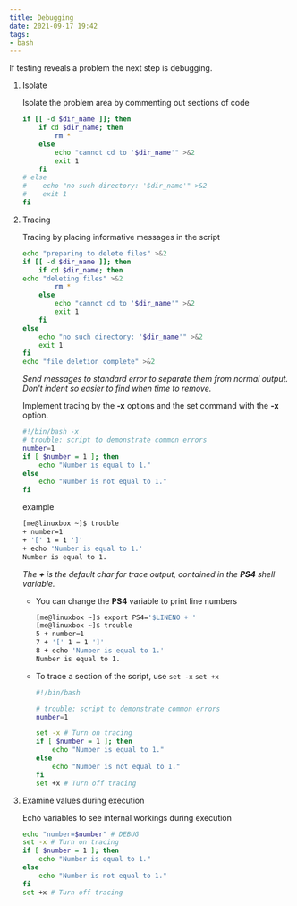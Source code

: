 ```yaml
---
title: Debugging
date: 2021-09-17 19:42
tags:
- bash
---
```


If testing reveals a problem the next step is debugging.

1.  Isolate

    Isolate the problem area by commenting out sections of code

    ``` bash
    if [[ -d $dir_name ]]; then
        if cd $dir_name; then
            rm *
        else
            echo "cannot cd to '$dir_name'" >&2
            exit 1
        fi
    # else
    #    echo "no such directory: '$dir_name'" >&2
    #    exit 1
    fi
    ```

2.  Tracing

    Tracing by placing informative messages in the script

    ``` bash
    echo "preparing to delete files" >&2
    if [[ -d $dir_name ]]; then
        if cd $dir_name; then
    echo "deleting files" >&2
            rm *
        else
            echo "cannot cd to '$dir_name'" >&2
            exit 1
        fi
    else
        echo "no such directory: '$dir_name'" >&2
        exit 1
    fi
    echo "file deletion complete" >&2
    ```

    *Send messages to standard error to separate them from normal
    output.* *Don't indent so easier to find when time to remove.*

    Implement tracing by the **-x** options and the set command with the
    **-x** option.

    ``` bash
    #!/bin/bash -x
    # trouble: script to demonstrate common errors
    number=1
    if [ $number = 1 ]; then
        echo "Number is equal to 1."
    else
        echo "Number is not equal to 1."
    fi
    ```

    <div>

    <span class="label">example</span>

    ``` bash
    [me@linuxbox ~]$ trouble
    + number=1
    + '[' 1 = 1 ']'
    + echo 'Number is equal to 1.'
    Number is equal to 1.
    ```

    </div>

    *The **+** is the default char for trace output,* *contained in the
    **PS4** shell variable.*

      - You can change the **PS4** variable to print line numbers

        ``` bash
        [me@linuxbox ~]$ export PS4='$LINENO + '
        [me@linuxbox ~]$ trouble
        5 + number=1
        7 + '[' 1 = 1 ']'
        8 + echo 'Number is equal to 1.'
        Number is equal to 1.
        ```

    <!-- end list -->

      - To trace a section of the script, use `set -x` `set +x`

        ``` bash
        #!/bin/bash

        # trouble: script to demonstrate common errors
        number=1

        set -x # Turn on tracing
        if [ $number = 1 ]; then
            echo "Number is equal to 1."
        else
            echo "Number is not equal to 1."
        fi
        set +x # Turn off tracing
        ```

3.  Examine values during execution

    Echo variables to see internal workings during execution

    ``` bash
    echo "number=$number" # DEBUG
    set -x # Turn on tracing
    if [ $number = 1 ]; then
        echo "Number is equal to 1."
    else
        echo "Number is not equal to 1."
    fi
    set +x # Turn off tracing
    ```


